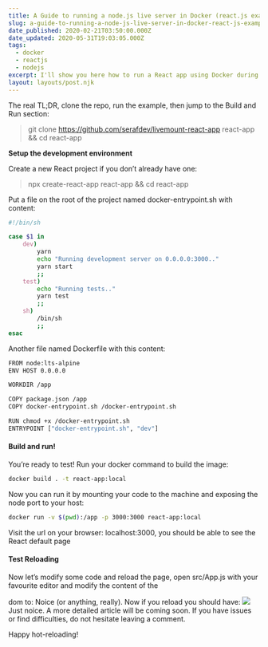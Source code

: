 ```yaml
---
title: A Guide to running a node.js live server in Docker (react.js example)
slug: a-guide-to-running-a-node-js-live-server-in-docker-react-js-example
date_published: 2020-02-21T03:50:00.000Z
date_updated: 2020-05-31T19:03:05.000Z
tags:
  - docker
  - reactjs
  - nodejs
excerpt: I'll show you here how to run a React app using Docker during development.
layout: layouts/post.njk
---
```


The real TL;DR, clone the repo, run the example, then jump to the Build and Run section:

> git clone https://github.com/serafdev/livemount-react-app react-app && cd react-app

**Setup the development environment**

Create a new React project if you don’t already have one:

> npx create-react-app react-app && cd react-app

Put a file on the root of the project named docker-entrypoint.sh with content:
```bash
#!/bin/sh

case $1 in
    dev)
        yarn
        echo "Running development server on 0.0.0.0:3000.."
        yarn start
        ;;
    test)
        echo "Running tests.."
        yarn test
        ;;
    sh)
        /bin/sh
        ;;
esac
```

Another file named Dockerfile with this content:

```bash
FROM node:lts-alpine
ENV HOST 0.0.0.0

WORKDIR /app

COPY package.json /app
COPY docker-entrypoint.sh /docker-entrypoint.sh

RUN chmod +x /docker-entrypoint.sh
ENTRYPOINT ["docker-entrypoint.sh", "dev"]
```

#### Build and run!

You’re ready to test! Run your docker command to build the image:

```bash
docker build . -t react-app:local
```
Now you can run it by mounting your code to the machine and exposing the node port to your host:

```bash
docker run -v $(pwd):/app -p 3000:3000 react-app:local
```

Visit the url on your browser: localhost:3000, you should be able to see the React default page

#### Test Reloading

Now let’s modify some code and reload the page, open src/App.js with your favourite editor and modify the content of the <p></p> dom to: Noice (or anything, really). Now if you reload you should have:
![](/content/images/2020/05/image-1.png)Just noice.
A more detailed article will be coming soon. If you have issues or find difficulties, do not hesitate leaving a comment.

Happy hot-reloading!
